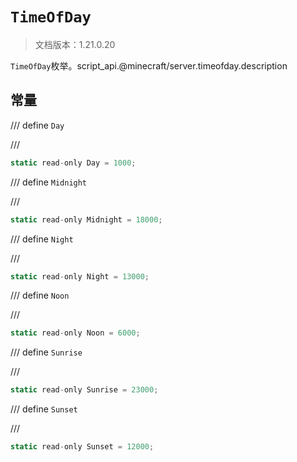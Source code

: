 # `TimeOfDay`

> 文档版本：1.21.0.20

`TimeOfDay`枚举。script_api.@minecraft/server.timeofday.description

## 常量

/// define
`Day`


///

```js
static read-only Day = 1000;
```


/// define
`Midnight`


///

```js
static read-only Midnight = 18000;
```


/// define
`Night`


///

```js
static read-only Night = 13000;
```


/// define
`Noon`


///

```js
static read-only Noon = 6000;
```


/// define
`Sunrise`


///

```js
static read-only Sunrise = 23000;
```


/// define
`Sunset`


///

```js
static read-only Sunset = 12000;
```

